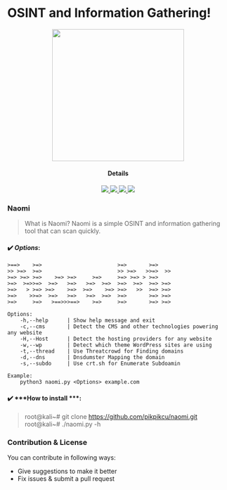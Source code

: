
# OSINT and Information Gathering!

<h4 align="center"><img src="https://raw.githubusercontent.com/pikpikcu/naomi/master/etc/naomi.png" width="300px" height="300px">

</a>
<h4 align="center">Details</h4>                
<p align="center">
  </a>
  <a href="https://ru.m.wikipedia.org/wiki/python">
    <img src="https://img.shields.io/badge/language-python-green.svg">
 </a>
  <a href="https://t.me/WongNdes0">
   <img src="https://img.shields.io/badge/telegram--blue.svg">
   </a>
  <a href="https://github.com/pikpikcu/naomi">
    <img src="https://img.shields.io/badge/version-V0.1-green.svg">
 </a>
   <a href="https://github.com/pikpikcu/naomi/blob/master/LICENSE">
   <img src="https://img.shields.io/badge/LICENSE-red.svg">
   </a>
 </a>
</p>

### Naomi

> What is Naomi? Naomi is a simple OSINT and information gathering tool that can scan quickly.

#### ✔️ ***Options***:

> 
    >==>    >=>                        >=>       >=>     
    >> >=>  >=>                        >> >=>   >>=>  >> 
    >=> >=> >=>    >=> >=>     >=>     >=> >=> > >=>     
    >=>  >=>>=>  >=>   >=>   >=>  >=>  >=>  >=>  >=> >=> 
    >=>   > >=> >=>    >=>  >=>    >=> >=>   >>  >=> >=> 
    >=>    >>=>  >=>   >=>   >=>  >=>  >=>       >=> >=> 
    >=>     >=>   >==>>>==>    >=>     >=>       >=> >=>  

    Options:
        -h,--help      | Show help message and exit
        -c,--cms	   | Detect the CMS and other technologies powering any website
        -H,--Host      | Detect the hosting providers for any website
        -w,--wp        | Detect which theme WordPress sites are using
        -t,--thread    | Use Threatcrowd for Finding domains
        -d,--dns       | Dnsdumster Mapping the domain
        -s,--subdo     | Use crt.sh for Enumerate Subdoamin

    Example:
        python3 naomi.py <Options> example.com

#### ✔️ ***How to install ***:

> root@kali~# git clone https://github.com/pikpikcu/naomi.git
> root@kali~# ./naomi.py -h

### Contribution & License
You can contribute in following ways:

- Give suggestions to make it better
- Fix issues & submit a pull request
